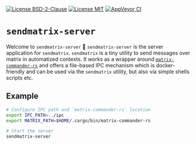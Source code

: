 [![License BSD-2-Clause](https://img.shields.io/badge/License-BSD--2--Clause-blue.svg)](https://opensource.org/licenses/BSD-2-Clause)
[![License MIT](https://img.shields.io/badge/License-MIT-blue.svg)](https://opensource.org/licenses/MIT)
[![AppVeyor CI](https://ci.appveyor.com/api/projects/status/github/KizzyCode/sendmatrix-rust?svg=true)](https://ci.appveyor.com/project/KizzyCode/sendmatrix-rust)


# `sendmatrix-server`
Welcome to `sendmatrix-server` 🎉
`sendmatrix-server` is the server application for `sendmatrix`.
`sendmatrix` is a tiny utility to send messages over matrix in automatized contexts. It works as a wrapper around
[`matrix-commander-rs`](https://crates.io/crates/matrix-commander) and offers a file-based IPC mechanism which is
docker-friendly and can be used via the `sendmatrix` utility, but also via simple shells scripts etc.


## Example
```sh
# Configure IPC path and `matrix-commander-rs` location
export IPC_PATH=../ipc
export MATRIX_PATH=$HOME/.cargo/bin/matrix-commander-rs

# Start the server
sendmatrix-server
```
